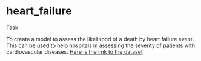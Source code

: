 # heart_failure

Task

To create a model to assess the likelihood of a death by heart failure event. This can be used to help hospitals in assessing the severity of patients with cardiovascular diseases.
[Here is the link to the dataset](https://www.kaggle.com/andrewmvd/heart-failure-clinical-data)
